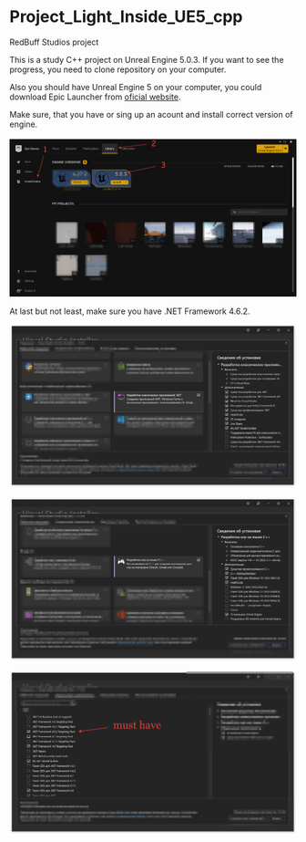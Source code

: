 # Project_Light_Inside_UE5_cpp
RedBuff Studios project

This is a study C++ project on Unreal Engine 5.0.3. If you want to see the progress, you need to clone repository on your computer. 

Also you should have Unreal Engine 5 on your computer, you could download Epic Launcher from [oficial website](https://www.unrealengine.com/en-US).

Make sure, that you have or sing up an acount and install correct version of engine. 

![Epic Launcher](https://github.com/RuslanSalakhetdinov/Project_Light_Inside_UE5_cpp/blob/master/Content/Images/2022-08-09_11-41-15.png)

At last but not least, make sure you have .NET Framework 4.6.2.

![VS Installer part 1](https://github.com/RuslanSalakhetdinov/Project_Light_Inside_UE5_cpp/blob/master/Content/Images/2022-08-09_12-41-28.png)

![VS Installer part 2](https://github.com/RuslanSalakhetdinov/Project_Light_Inside_UE5_cpp/blob/master/Content/Images/2022-08-09_12-45-31.png)

![VS Installer part 3](https://github.com/RuslanSalakhetdinov/Project_Light_Inside_UE5_cpp/blob/master/Content/Images/2022-08-09_12-52-11.png)
